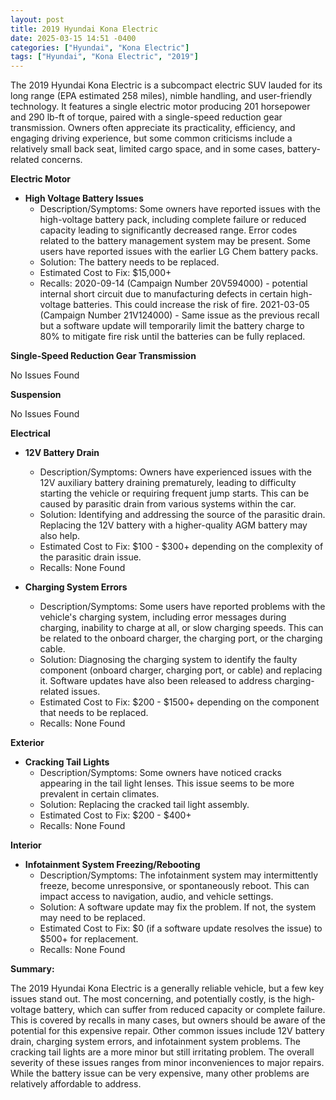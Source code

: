```yaml
---
layout: post
title: 2019 Hyundai Kona Electric
date: 2025-03-15 14:51 -0400
categories: ["Hyundai", "Kona Electric"]
tags: ["Hyundai", "Kona Electric", "2019"]
---
```

The 2019 Hyundai Kona Electric is a subcompact electric SUV lauded for its long range (EPA estimated 258 miles), nimble handling, and user-friendly technology. It features a single electric motor producing 201 horsepower and 290 lb-ft of torque, paired with a single-speed reduction gear transmission. Owners often appreciate its practicality, efficiency, and engaging driving experience, but some common criticisms include a relatively small back seat, limited cargo space, and in some cases, battery-related concerns.

**Electric Motor**

* **High Voltage Battery Issues**
    * Description/Symptoms: Some owners have reported issues with the high-voltage battery pack, including complete failure or reduced capacity leading to significantly decreased range. Error codes related to the battery management system may be present. Some users have reported issues with the earlier LG Chem battery packs.
    * Solution: The battery needs to be replaced.
    * Estimated Cost to Fix: $15,000+
    * Recalls: 2020-09-14 (Campaign Number 20V594000) - potential internal short circuit due to manufacturing defects in certain high-voltage batteries.  This could increase the risk of fire.
2021-03-05 (Campaign Number 21V124000) - Same issue as the previous recall but a software update will temporarily limit the battery charge to 80% to mitigate fire risk until the batteries can be fully replaced.

**Single-Speed Reduction Gear Transmission**

No Issues Found

**Suspension**

No Issues Found

**Electrical**

* **12V Battery Drain**
    * Description/Symptoms: Owners have experienced issues with the 12V auxiliary battery draining prematurely, leading to difficulty starting the vehicle or requiring frequent jump starts. This can be caused by parasitic drain from various systems within the car.
    * Solution: Identifying and addressing the source of the parasitic drain. Replacing the 12V battery with a higher-quality AGM battery may also help.
    * Estimated Cost to Fix: $100 - $300+ depending on the complexity of the parasitic drain issue.
    * Recalls: None Found

* **Charging System Errors**
    * Description/Symptoms: Some users have reported problems with the vehicle's charging system, including error messages during charging, inability to charge at all, or slow charging speeds. This can be related to the onboard charger, the charging port, or the charging cable.
    * Solution: Diagnosing the charging system to identify the faulty component (onboard charger, charging port, or cable) and replacing it. Software updates have also been released to address charging-related issues.
    * Estimated Cost to Fix: $200 - $1500+ depending on the component that needs to be replaced.
    * Recalls: None Found

**Exterior**

* **Cracking Tail Lights**
    * Description/Symptoms: Some owners have noticed cracks appearing in the tail light lenses. This issue seems to be more prevalent in certain climates.
    * Solution: Replacing the cracked tail light assembly.
    * Estimated Cost to Fix: $200 - $400+
    * Recalls: None Found

**Interior**

* **Infotainment System Freezing/Rebooting**
    * Description/Symptoms: The infotainment system may intermittently freeze, become unresponsive, or spontaneously reboot. This can impact access to navigation, audio, and vehicle settings.
    * Solution: A software update may fix the problem. If not, the system may need to be replaced.
    * Estimated Cost to Fix: $0 (if a software update resolves the issue) to $500+ for replacement.
    * Recalls: None Found

**Summary:**

The 2019 Hyundai Kona Electric is a generally reliable vehicle, but a few key issues stand out. The most concerning, and potentially costly, is the high-voltage battery, which can suffer from reduced capacity or complete failure. This is covered by recalls in many cases, but owners should be aware of the potential for this expensive repair. Other common issues include 12V battery drain, charging system errors, and infotainment system problems. The cracking tail lights are a more minor but still irritating problem. The overall severity of these issues ranges from minor inconveniences to major repairs. While the battery issue can be very expensive, many other problems are relatively affordable to address.

